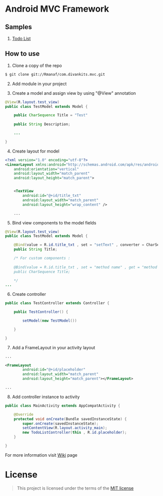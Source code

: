 # Android MVC Framework

## Samples
1. [Todo List](https://github.com/Rmanaf/AndroidTodoList)
## How to use
1. Clone a copy of the repo

```bash
$ git clone git://Rmanaf/com.divankits.mvc.git
```

2. Add module in your project

3. Create a model and assign view by using "@View" annotation
```java
@View(R.layout.test_view)
public class TestModel extends Model {

    public CharSequence Title = "Test"
    
    public String Description;

    ...

}
```
4. Create layout for model
```xml
<?xml version="1.0" encoding="utf-8"?>
<LinearLayout xmlns:android="http://schemas.android.com/apk/res/android"
    android:orientation="vertical" 
    android:layout_width="match_parent"
    android:layout_height="match_parent">


    <TextView
        android:id="@+id/title_txt"
        android:layout_width="match_parent"
        android:layout_height="wrap_content" />

    ...
```
5. Bind view components to the model fields
```java
@View(R.layout.test_view)
public class TestModel extends Model {

    @Bind(value = R.id.title_txt , set = "setText" , converter = CharSequenceToStringValueConverter.class)
    public String Title;

    /* For custom components :
    
    @Bind(value = R.id.title_txt , set = "method name" , get = "method name" , converter = <ValueConverter>.class)
    public CharSequence Title;

    */
...
```
6. Create controller

```java
public class TestController extends Controller {

    public TestController() {

        setModel(new TestModel())

    }

}
```
7. Add a FrameLayout in your activity layout
```xml
...

<FrameLayout
        android:id="@+id/placeholder"
        android:layout_width="match_parent"
        android:layout_height="match_parent"></FrameLayout>

...
``` 
8. Add controller instance to activity
```java
public class MainActivity extends AppCompatActivity {

    @Override
    protected void onCreate(Bundle savedInstanceState) {
        super.onCreate(savedInstanceState);
        setContentView(R.layout.activity_main);
        new TodoListController(this , R.id.placeholder);
    }

}
```
 For more information visit [Wiki](https://github.com/Rmanaf/com.divankits.mvc/wiki) page
# License
> This project is licensed under the terms of the [MIT license](https://github.com/Rmanaf/com.divankits.mvc/blob/master/LICENSE)
